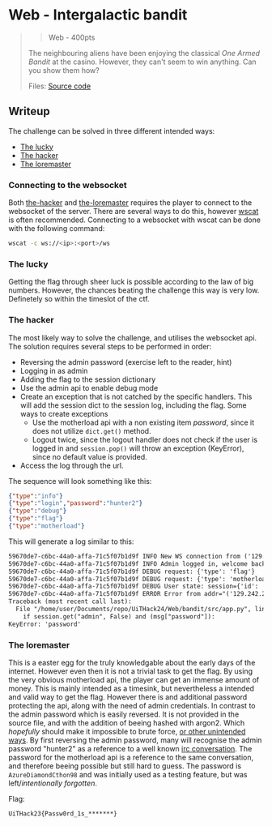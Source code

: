 # Web - Intergalactic bandit

> > Web - 400pts
>
> The neighbouring aliens have been enjoying the classical *One Armed Bandit* at the casino.
> However, they can't seem to win anything. Can you show them how?
>
> Files: [Source code](../src/app.py)

## Writeup

The challenge can be solved in three different intended ways:

- [The lucky](#the-lucky)
- [The hacker](#the-hacker)
- [The loremaster](#the-loremaster)

### Connecting to the websocket

Both [the-hacker](#the-hacker) and [the-loremaster](#the-loremaster) requires the player to connect to the websocket of the server. There are several ways to do this, however [wscat](https://github.com/websockets/wscat) is often recommended. Connecting to a websocket with wscat can be done with the following command:

```bash
wscat -c ws://<ip>:<port>/ws
```

### The lucky

Getting the flag through sheer luck is possible according to the law of big numbers. However, the chances beating the challenge this way is very low. Definetely so within the timeslot of the ctf.

### The hacker

The most likely way to solve the challenge, and utilises the websocket api. The solution requires several steps to be performed in order:

- Reversing the admin password (exercise left to the reader, hint)
- Logging in as admin
- Adding the flag to the session dictionary
- Use the admin api to enable debug mode
- Create an exception that is not catched by the specific handlers. This will add the session dict to the session log, including the flag. Some ways to create exceptions
  - Use the motherload api with a non existing item *password*, since it does not utilize `dict.get()` method.
  - Logout twice, since the logout handler does not check if the user is logged in and `session.pop()` will throw an exception (KeyError), since no default value is provided.
- Access the log through the url.

The sequence will look something like this:

```json
{"type":"info"}
{"type":"login","password":"hunter2"}
{"type":"debug"}
{"type":"flag"}
{"type":"motherload"}
```

This will generate a log similar to this:

```txt
59670de7-c6bc-44a0-affa-71c5f07b1d9f INFO New WS connection from ('129.242.236.89', 44730), assigned session id: 59670de7-c6bc-44a0-affa-71c5f07b1d9f
59670de7-c6bc-44a0-affa-71c5f07b1d9f INFO Admin logged in, welcome back me! addr="('129.242.236.89', 44730)"
59670de7-c6bc-44a0-affa-71c5f07b1d9f DEBUG request: {'type': 'flag'}
59670de7-c6bc-44a0-affa-71c5f07b1d9f DEBUG request: {'type': 'motherload'}
59670de7-c6bc-44a0-affa-71c5f07b1d9f DEBUG User state: session={'id': '59670de7-c6bc-44a0-affa-71c5f07b1d9f', 'addr': "('129.242.236.89', 44730)", 'coins': 200, 'admin': True, 'flag': 'UiTHack24{Passw0rd_1s_*******}'}
59670de7-c6bc-44a0-affa-71c5f07b1d9f ERROR Error from addr="('129.242.236.89', 44730)":
Traceback (most recent call last):
  File "/home/user/Documents/repo/UiTHack24/Web/bandit/src/app.py", line 248, in connect
    if session.get("admin", False) and (msg["password"]):
KeyError: 'password'
```

### The loremaster

This is a easter egg for the truly knowledgable about the early days of the internet. However even then it is not a trivial task to get the flag. By using the very obvious motherload api, the player can get an immense amount of money. This is mainly intended as a timesink, but nevertheless a intended and valid way to get the flag.
However there is and additional password protecting the api, along with the need of admin credentials. In contrast to the admin password which is easily reversed. It is not provided in the source file, and with the addition of beeing hashed with argon2. Which *hopefully* should make it impossible to brute force, [or other unintended ways](https://xkcd.com/538/).
By first reversing the admin password, many will recognise the admin password "hunter2" as a reference to a well known [irc conversation](https://knowyourmeme.com/memes/hunter2).
The password for the motherload api is a reference to the same conversation, and therefore beeing possible but still hard to guess. The password is `AzureDiamondCthon98` and was initially used as a testing feature, but was left/*intentionally forgotten*.

Flag:

```txt
UiTHack23{Passw0rd_1s_*******}
```
